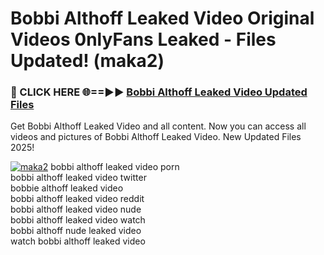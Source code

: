 # Bobbi Althoff Leaked Video Original Videos 0nlyFans Leaked - Files Updated! (maka2)

<h3>🔴 CLICK HERE 🌐==►► <a href="https://tinyurl.com/2jnfzry5" rel="nofollow">Bobbi Althoff Leaked Video Updated Files</a></h3>

Get Bobbi Althoff Leaked Video and all content. Now you can access all videos and pictures of Bobbi Althoff Leaked Video. New Updated Files 2025!

[![maka2](https://i.imgur.com/GyGTBgg.gif)](https://tinyurl.com/2jnfzry5)
bobbi althoff leaked video porn<br>
bobbi althoff leaked video twitter<br>
bobbie althoff leaked video<br>
bobbi althoff leaked video reddit<br>
bobbi althoff leaked video nude<br>
bobbi althoff leaked video watch<br>
bobbi althoff nude leaked video<br>
watch bobbi althoff leaked video